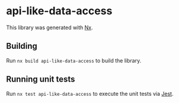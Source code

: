 # api-like-data-access

This library was generated with [Nx](https://nx.dev).

## Building

Run `nx build api-like-data-access` to build the library.

## Running unit tests

Run `nx test api-like-data-access` to execute the unit tests via [Jest](https://jestjs.io).
